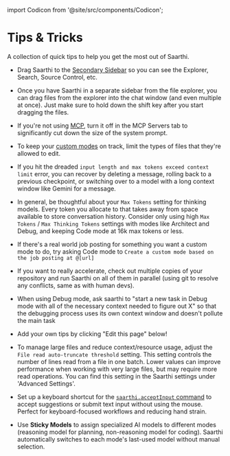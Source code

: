 import Codicon from '@site/src/components/Codicon';

# Tips & Tricks

A collection of quick tips to help you get the most out of Saarthi.

- Drag Saarthi to the [Secondary Sidebar](https://code.visualstudio.com/api/ux-guidelines/sidebars#secondary-sidebar) so you can see the Explorer, Search, Source Control, etc.

- Once you have Saarthi in a separate sidebar from the file explorer, you can drag files from the explorer into the chat window (and even multiple at once). Just make sure to hold down the shift key after you start dragging the files.
- If you're not using [MCP](./features/mcp/overview), turn it off in the <Codicon name="server" /> MCP Servers tab to significantly cut down the size of the system prompt.
- To keep your [custom modes](./features/custom-modes) on track, limit the types of files that they're allowed to edit.
- If you hit the dreaded `input length and max tokens exceed context limit` error, you can recover by deleting a message, rolling back to a previous checkpoint, or switching over to a model with a long context window like Gemini for a message.
- In general, be thoughtful about your `Max Tokens` setting for thinking models. Every token you allocate to that takes away from space available to store conversation history. Consider only using high `Max Tokens` / `Max Thinking Tokens` settings with modes like Architect and Debug, and keeping Code mode at 16k max tokens or less.
- If there's a real world job posting for something you want a custom mode to do, try asking Code mode to `Create a custom mode based on the job posting at @[url]`
- If you want to really accelerate, check out multiple copies of your repository and run Saarthi on all of them in parallel (using git to resolve any conflicts, same as with human devs).
- When using Debug mode, ask saarthi to "start a new task in Debug mode with all of the necessary context needed to figure out X" so that the debugging process uses its own context window and doesn't pollute the main task
- Add your own tips by clicking "Edit this page" below!
- To manage large files and reduce context/resource usage, adjust the `File read auto-truncate threshold` setting. This setting controls the number of lines read from a file in one batch. Lower values can improve performance when working with very large files, but may require more read operations. You can find this setting in the Saarthi settings under 'Advanced Settings'.
- Set up a keyboard shortcut for the [`saarthi.acceptInput` command](./features/keyboard-shortcuts) to accept suggestions or submit text input without using the mouse. Perfect for keyboard-focused workflows and reducing hand strain.
- Use **Sticky Models** to assign specialized AI models to different modes (reasoning model for planning, non-reasoning model for coding). Saarthi automatically switches to each mode's last-used model without manual selection.
